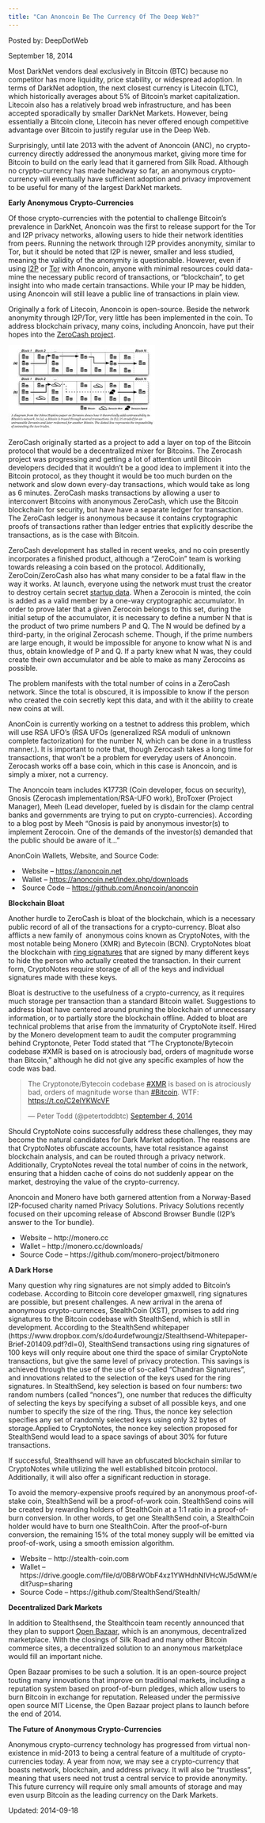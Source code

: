 ```yaml
---
title: "Can Anoncoin Be The Currency Of The Deep Web?"
---
```



Posted by: DeepDotWeb

<span>September 18, 2014</span>

<p>Most DarkNet vendors deal exclusively in Bitcoin (BTC) because no competitor has more liquidity, price stability, or widespread adoption. In terms of DarkNet adoption, the next closest currency is Litecoin (LTC), which historically averages about 5% of Bitcoin’s market capitalization. Litecoin also has a relatively broad web infrastructure, and has been accepted sporadically by smaller DarkNet Markets. However, being essentially a Bitcoin clone, Litecoin has never offered enough competitive advantage over Bitcoin to justify regular use in the Deep Web.</p>
<p>Surprisingly, until late 2013 with the advent of Anoncoin (ANC), no crypto-currency directly addressed the anonymous market, giving more time for Bitcoin to build on the early lead that it garnered from Silk Road. Although no crypto-currency has made headway so far, an anonymous crypto-currency will eventually have sufficient adoption and privacy improvement to be useful for many of the largest DarkNet markets.</p>
<p><b>Early Anonymous Crypto-Currencies</b></p>
<p>Of those crypto-currencies with the potential to challenge Bitcoin’s prevalence in DarkNet, Anoncoin was the first to release support for the Tor and I2P privacy networks, allowing users to hide their network identities from peers. Running the network through I2P provides anonymity, similar to Tor, but it should be noted that I2P is newer, smaller and less studied, meaning the validity of the anonymity is questionable. However, even if using <a href="https://geti2p.net/en/" target="_blank">I2P</a> or <a href="https://www.torproject.org/" target="_blank">Tor</a> with Anoncoin, anyone with minimal resources could data-mine the necessary public record of transactions, or “blockchain”, to get insight into who made certain transactions. While your IP may be hidden, using Anoncoin will still leave a public line of transactions in plain view.</p>
<p>Originally a fork of Litecoin, Anoncoin is open-source. Beside the network anonymity through I2P/Tor, very little has been implemented in the coin. To address blockchain privacy, many coins, including Anoncoin, have put their hopes into the <a href="http://zerocash-project.org/" target="_blank">ZeroCash project</a>.</p>
<img src="/imgs/2014/08/ann.png" />

<p>ZeroCash originally started as a project to add a layer on top of the Bitcoin protocol that would be a decentralized mixer for Bitcoins. The Zerocash project was progressing and getting a lot of attention until Bitcoin developers decided that it wouldn&#8217;t be a good idea to implement it into the Bitcoin protocol, as they thought it would be too much burden on the network and slow down every-day transactions, which would take as long as 6 minutes. ZeroCash masks transactions by allowing a user to interconvert Bitcoins with anonymous ZeroCash, which use the Bitcoin blockchain for security, but have have a separate ledger for transaction. The ZeroCash ledger is anonymous because it contains cryptographic proofs of transactions rather than ledger entries that explicitly describe the transactions, as is the case with Bitcoin.</p>
<p>ZeroCash development has stalled in recent weeks, and no coin presently incorporates a finished product, although a “ZeroCoin” team is working towards releasing a coin based on the protocol. Additionally, ZeroCoin/ZeroCash also has what many consider to be a fatal flaw in the way it works. At launch, everyone using the network must trust the creator to destroy certain secret <a href="http://www.cryptoreview.net/cryptocurrency/zerocash" target="_blank">startup data</a>. When a Zerocoin is minted, the coin is added as a valid member by a one-way cryptographic accumulator. In order to prove later that a given Zerocoin belongs to this set, during the initial setup of the accumulator, it is necessary to define a number N that is the product of two prime numbers P and Q. The N would be defined by a third-party, in the original Zerocash scheme. Though, if the prime numbers are large enough, it would be impossible for anyone to know what N is and thus, obtain knowledge of P and Q. If a party knew what N was, they could create their own accumulator and be able to make as many Zerocoins as possible.</p>
<p>The problem manifests with the total number of coins in a ZeroCash network. Since the total is obscured, it is impossible to know if the person who created the coin secretly kept this data, and with it the ability to create new coins at will.</p>
<p>AnonCoin is currently working on a testnet to address this problem, which will use RSA UFO’s (RSA UFOs (generalized RSA moduli of unknown complete factorization) for the number N, which can be done in a trustless manner.). It is important to note that, though Zerocash takes a long time for transactions, that won&#8217;t be a problem for everyday users of Anoncoin. Zerocash works off a base coin, which in this case is Anoncoin, and is simply a mixer, not a currency.</p>
<p>The Anoncoin team includes K1773R (Coin developer, focus on security), Gnosis (Zerocash implementation/RSA-UFO work), BroToxer (Project Manager), Meeh (Lead developer, fueled by is disdain for the clamp central banks and governments are trying to put on crypto-currencies). According to a blog post by Meeh “Gnosis is paid by anonymous investor(s) to implement Zerocoin. One of the demands of the investor(s) demanded that the public should be aware of it…”</p>
<p>AnonCoin Wallets, Website, and Source Code:</p>
<ul>
<li> Website – <a href="https://anoncoin.net" target="_blank">https://anoncoin.net</a></li>
<li> Wallet &#8211; <a href="https://anoncoin.net/index.php/downloads">https://anoncoin.net/index.php/downloads</a></li>
<li> Source Code &#8211; <a href="https://github.com/Anoncoin/anoncoin">https://github.com/Anoncoin/anoncoin</a></li>
</ul>
<p><b>Blockchain Bloat</b></p>
<p>Another hurdle to ZeroCash is bloat of the blockchain, which is a necessary public record of all of the transactions for a crypto-currency. Bloat also afflicts a new family of  anonymous coins known as CryptoNotes, with the most notable being Monero (XMR) and Bytecoin (BCN). CryptoNotes bloat the blockchain with <a href="http://www.reddit.com/r/Anoncoin/comments/277dr8/zerocoin_vs_ring_signatures_gnosis/" target="_blank">ring signatures</a> that are signed by many different keys to hide the person who actually created the transaction. In their current form, CryptoNotes require storage of all of the keys and individual signatures made with these keys.</p>
<p>Bloat is destructive to the usefulness of a crypto-currency, as it requires much storage per transaction than a standard Bitcoin wallet. Suggestions to address bloat have centered around pruning the blockchain of unnecessary information, or to partially store the blockchain offline. Added to bloat are technical problems that arise from the immaturity of CryptoNote itself. Hired by the Monero development team to audit the computer programming behind Cryptonote, Peter Todd stated that “The Cryptonote/Bytecoin codebase #XMR is based on is atrociously bad, orders of magnitude worse than Bitcoin,” although he did not give any specific examples of how the code was bad.</p>
<blockquote class="twitter-tweet" width="550">
<p>The Cryptonote/Bytecoin codebase <a href="https://twitter.com/hashtag/XMR?src=hash">#XMR</a> is based on is atrociously bad, orders of magnitude worse than <a href="https://twitter.com/hashtag/Bitcoin?src=hash">#Bitcoin</a>. WTF: <a href="https://t.co/C2elYKWcVF">https://t.co/C2elYKWcVF</a></p>
<p>&mdash; Peter Todd (@petertoddbtc) <a href="https://twitter.com/petertoddbtc/status/507427225927708672">September 4, 2014</a></p></blockquote>
<p><script async src="//platform.twitter.com/widgets.js" charset="utf-8"></script></p>
<p>Should CryptoNote coins successfully address these challenges, they may become the natural candidates for Dark Market adoption. The reasons are that CryptoNotes obfuscate accounts, have total resistance against blockchain analysis, and can be routed through a privacy network. Additionally, CryptoNotes reveal the total number of coins in the network, ensuring that a hidden cache of coins do not suddenly appear on the market, destroying the value of the crypto-currency.</p>
<p>Anoncoin and Monero have both garnered attention from a Norway-Based I2P-focused charity named Privacy Solutions. Privacy Solutions recently focused on their upcoming release of Abscond Browser Bundle (I2P&#8217;s answer to the Tor bundle).</p>
<ul>
<li>Website – http://monero.cc</li>
<li>Wallet &#8211; http://monero.cc/downloads/</li>
<li>Source Code &#8211; https://github.com/monero-project/bitmonero</li>
</ul>
<p><b>A Dark Horse</b></p>
<p>Many question why ring signatures are not simply added to Bitcoin’s codebase. According to Bitcoin core developer gmaxwell, ring signatures are possible, but present challenges. A new arrival in the arena of anonymous crypto-currences, StealthCoin (XST), promises to add ring signatures to the Bitcoin codebase with StealthSend, which is still in development. According to the StealthSend whitepaper (https://www.dropbox.com/s/do4urdefwoungjz/Stealthsend-Whitepaper-Brief-201409.pdf?dl=0), StealthSend transactions using ring signatures of 100 keys will only require about one third the space of similar CryptoNote transactions, but give the same level of privacy protection. This savings is achieved through the use of the use of so-called “Chandran Signatures”, and innovations related to the selection of the keys used for the ring signatures. In StealthSend, key selection is based on four numbers: two random numbers (called “nonces”), one number that reduces the difficulty of selecting the keys by specifying a subset of all possible keys, and one number to specify the size of the ring. Thus, the nonce key selection specifies any set of randomly selected keys using only 32 bytes of storage.Applied to CryptoNotes, the nonce key selection proposed for StealthSend would lead to a space savings of about 30% for future transactions.</p>
<p>If successful, Stealthsend will have an obfuscated blockchain similar to CryptoNotes while utilizing the well established bitcoin protocol. Additionally, it will also offer a significant reduction in storage.</p>
<p>To avoid the memory-expensive proofs required by an anonymous proof-of-stake coin, StealthSend will be a proof-of-work coin. StealthSend coins will be created by rewarding holders of StealthCoin at a 1:1 ratio in a proof-of-burn conversion. In other words, to get one StealthSend coin, a StealthCoin holder would have to burn one StealthCoin. After the proof-of-burn conversion, the remaining 15% of the total money supply will be emitted via proof-of-work, using a smooth emission algorithm.</p>
<ul>
<li>Website – http://stealth-coin.com</li>
<li>Wallet &#8211; https://drive.google.com/file/d/0B8rWObF4xz1YWHdhNlVHcWJ5dWM/edit?usp=sharing</li>
<li>Source Code &#8211; https://github.com/StealthSend/Stealth/</li>
</ul>
<p><b>Decentralized Dark Markets</b></p>
<p>In addition to Stealthsend, the Stealthcoin team recently announced that they plan to support <a href="/2014/06/23/openbazaar-a-decentralized-alternative/" target="_blank">Open Bazaar</a>, which is an anonymous, decentralized marketplace. With the closings of Silk Road and many other Bitcoin commerce sites, a decentralized solution to an anonymous marketplace would fill an important niche.</p>
<p>Open Bazaar promises to be such a solution. It is an open-source project touting many innovations that improve on traditional markets, including a reputation system based on proof-of-burn pledges, which allow users to burn Bitcoin in exchange for reputation. Released under the permissive open source MIT License, the Open Bazaar project plans to launch before the end of 2014.</p>
<p><b>The Future of Anonymous Crypto-Currencies</b></p>
<p>Anonymous crypto-currency technology has progressed from virtual non-existence in mid-2013 to being a central feature of a multitude of crypto-currencies today. A year from now, we may see a crypto-currency that boasts network, blockchain, and address privacy. It will also be “trustless”, meaning that users need not trust a central service to provide anonymity. This future currency will require only small amounts of storage and may even usurp Bitcoin as the leading currency on the Dark Markets.</p>

Updated: 2014-09-18
    
